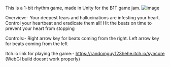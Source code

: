 This is a 1-bit rhythm game, made in Unity for the B1T game jam.
![image](https://github.com/user-attachments/assets/4cf3a49b-1b4d-4a08-805f-a3a16aa23ec9)

Overview:- Your deepest fears and hallucinations are infesting your heart. Control your heartbeat and eradicate them all! Hit the beats on time to prevent your heart from stopping

Controls:-
Right arrow key for beats coming from the right.
Left arrow key for beats coming from the left

Itch.io link for playing the game:-
https://randomguy123hehe.itch.io/syncore (WebGl build doesnt work properly)
